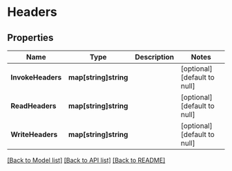 # Headers

## Properties
Name | Type | Description | Notes
------------ | ------------- | ------------- | -------------
**InvokeHeaders** | **map[string]string** |  | [optional] [default to null]
**ReadHeaders** | **map[string]string** |  | [optional] [default to null]
**WriteHeaders** | **map[string]string** |  | [optional] [default to null]

[[Back to Model list]](../README.md#documentation-for-models) [[Back to API list]](../README.md#documentation-for-api-endpoints) [[Back to README]](../README.md)



